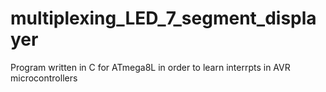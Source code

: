 # multiplexing_LED_7_segment_displayer
Program written in C for ATmega8L in order to learn interrpts in AVR microcontrollers
